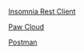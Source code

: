 [Insomnia Rest Client](https://insomnia.rest/)

[Paw Cloud](https://paw.cloud/)

[Postman](https://www.getpostman.com/)
